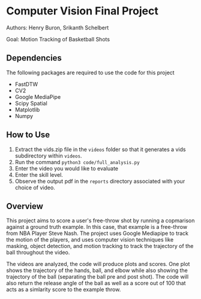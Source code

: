 # Computer Vision Final Project
Authors: Henry Buron, Srikanth Schelbert

Goal: Motion Tracking of Basketball Shots

## Dependencies
The following packages are required to use the code for this project
- FastDTW
- CV2
- Google MediaPipe
- Scipy Spatial
- Matplotlib
- Numpy

## How to Use
1. Extract the vids.zip file in the `videos` folder so that it generates a vids subdirectory within `videos`. 
2. Run the command `python3 code/full_analysis.py`
3. Enter the video you would like to evaluate
4. Enter the skill level.
5. Observe the output pdf in the `reports` directory associated with your choice of video.

## Overview
This project aims to score a user's free-throw shot by running a copmarison against a ground truth example. In this case, that example is a free-throw from NBA Player Steve Nash. The project uses Google Mediapipe to track the motion of the players, and uses computer vision techniques like masking, object detection, and motion tracking to track the trajectory of the ball throughout the video.

The videos are analyzed, the code will produce plots and scores. One plot shows the trajectory of the hands, ball, and elbow while also showing the trajectory of the ball (separating the ball pre and post shot). The code will also return the release angle of the ball as well as a score out of 100 that acts as a simlarity score to the example throw. 